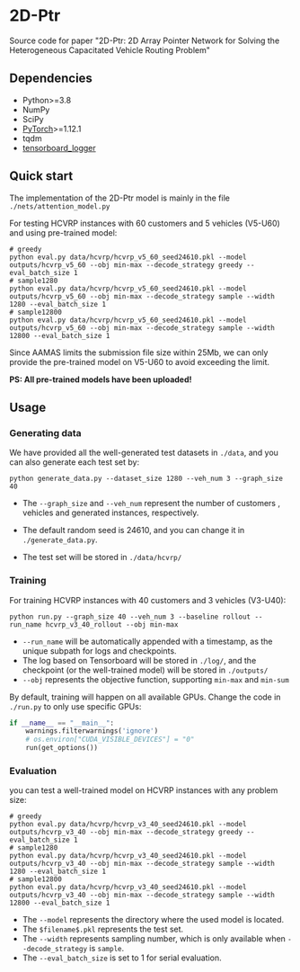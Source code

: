 # 2D-Ptr
Source code for paper "2D-Ptr: 2D Array Pointer Network for Solving the Heterogeneous Capacitated Vehicle Routing Problem"

## Dependencies

- Python>=3.8
- NumPy
- SciPy
- [PyTorch](http://pytorch.org/)>=1.12.1
- tqdm
- [tensorboard_logger](https://github.com/TeamHG-Memex/tensorboard_logger)

## Quick start

The implementation of the 2D-Ptr model is mainly in the file `./nets/attention_model.py`

For testing HCVRP instances with 60 customers and 5 vehicles (V5-U60) and using pre-trained model:

```shell
# greedy
python eval.py data/hcvrp/hcvrp_v5_60_seed24610.pkl --model outputs/hcvrp_v5_60 --obj min-max --decode_strategy greedy --eval_batch_size 1
# sample1280
python eval.py data/hcvrp/hcvrp_v5_60_seed24610.pkl --model outputs/hcvrp_v5_60 --obj min-max --decode_strategy sample --width 1280 --eval_batch_size 1
# sample12800
python eval.py data/hcvrp/hcvrp_v5_60_seed24610.pkl --model outputs/hcvrp_v5_60 --obj min-max --decode_strategy sample --width 12800 --eval_batch_size 1
```

Since AAMAS limits the submission file size within 25Mb, we can only provide the pre-trained model on V5-U60 to avoid exceeding the limit.

**PS: All pre-trained models have been uploaded!**

## Usage

### Generating data

We have provided all the well-generated test datasets in `./data`, and you can also generate each test set by:

```shell
python generate_data.py --dataset_size 1280 --veh_num 3 --graph_size 40
```

- The `--graph_size`  and `--veh_num`  represent the number of customers , vehicles and generated instances, respectively.

- The  default random seed is 24610, and you can change it in `./generate_data.py`.
- The test set will be stored in `./data/hcvrp/`

### Training

For training HCVRP instances with 40 customers and 3 vehicles (V3-U40):

```shell
python run.py --graph_size 40 --veh_num 3 --baseline rollout --run_name hcvrp_v3_40_rollout --obj min-max
```

- `--run_name` will be automatically appended with a timestamp, as the unique subpath for logs and checkpoints.
- The log based on Tensorboard will be stored in `./log/`, and the checkpoint (or the well-trained model) will be stored in `./outputs/`
- `--obj` represents the objective function, supporting `min-max` and `min-sum`

By default, training will happen on all available GPUs.   Change the code in `./run.py` to only use specific GPUs:

```python
if __name__ == "__main__":
    warnings.filterwarnings('ignore')
    # os.environ["CUDA_VISIBLE_DEVICES"] = "0"
    run(get_options())
```

### Evaluation

you can test a well-trained model on HCVRP instances with any problem size:

```shell
# greedy
python eval.py data/hcvrp/hcvrp_v3_40_seed24610.pkl --model outputs/hcvrp_v3_40 --obj min-max --decode_strategy greedy --eval_batch_size 1
# sample1280
python eval.py data/hcvrp/hcvrp_v3_40_seed24610.pkl --model outputs/hcvrp_v3_40 --obj min-max --decode_strategy sample --width 1280 --eval_batch_size 1
# sample12800
python eval.py data/hcvrp/hcvrp_v3_40_seed24610.pkl --model outputs/hcvrp_v3_40 --obj min-max --decode_strategy sample --width 12800 --eval_batch_size 1
```

- The `--model`  represents the directory where the used model is located. 
- The `$filename$.pkl` represents the test set. 
- The `--width` represents sampling number, which is only available when `--decode_strategy` is `sample`.
- The `--eval_batch_size` is set to 1 for serial evaluation.





